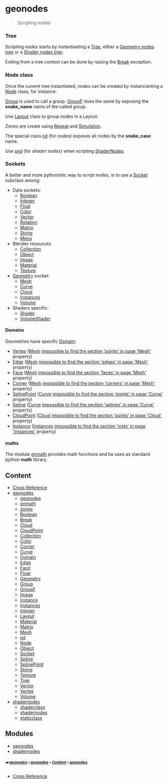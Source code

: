 # geonodes

> Scripting nodes


### Tree

Scripting nodes starts by instantianting a [Tree](geono-tree.md#tree), either a [Geometry nodes tree](geono-geono-geonodes.md#geonodes) or
a [Shader nodes tree](shade-shade1-shadernodes.md#shadernodes):

Exiting from a tree context can be done by raising the [Break](geono-break.md#break) exception.

### Node class

Once the current tree instantiated, nodes can be created by instancianting a [Node](geono-node.md#node) class, for instance:

[Group](geono-group.md#group) is used to call a group. [GroupF](geono-groupf.md#groupf) does the same by exposing the **snake_name** name of
the called group.

Use [Layout](geono-layout.md#layout) class to group nodes in a Layout:

Zones are create using [Repeat](geono-zones-repeat.md#repeat) and [Simulation](geono-zones-simulation.md#simulation).

The special class [nd](geono-nd.md#nd) (for _nodes_) exposes all nodes by the **snake_case** name.

Use [snd](shade-shade1-snd.md#snd) (for _shader nodes_) when scripting [ShaderNodes](shade-shade1-shadernodes.md#shadernodes).

### Sockets

A better and more pythonistic way to script nodes, is to use a [Socket](geono-socket.md#socket) subclass among:

- Data sockets:
  - [Boolean](geono-boolean.md#boolean)
  - [Integer](geono-integer.md#integer)
  - [Float](geono-float.md#float)
  - [Color](geono-color.md#color)
  - [Vector](geono-vector.md#vector)
  - [Rotation](geono-rotation.md#rotation)
  - [Matrix](geono-matrix.md#matrix)
  - [String](geono-string.md#string)
  - [Menu](geono-menu.md#menu)
- Blender resources:
  - [Collection](geono-collection.md#collection)
  - [Object](geono-object.md#object)
  - [Image](geono-image.md#image)
  - [Material](geono-material.md#material)
  - [Texture](geono-texture.md#texture)
- [Geometry](geono-geometry.md#geometry) socket:
  - [Mesh](geono-mesh.md#mesh)
  - [Curve](geono-curve.md#curve)
  - [Cloud](geono-cloud.md#cloud)
  - [Instances](geono-instances.md#instances)
  - [Volume](geono-volume.md#volume)
- Shaders specific:
  - [Shader](shade-shade-shader.md#shader)
  - [VolumeShader](shade-shade-volumeshader.md#volumeshader)

#### Domains

Geometries have specific [Domain](geono-domain.md#domain):
- [Vertex](geono-vertex.md#vertex) ([Mesh](geono-mesh.md#mesh) [impossible to find the section 'points' in page 'Mesh'](geono-mesh.md#mesh) property)
- [Edge](geono-edge.md#edge)  ([Mesh](geono-mesh.md#mesh) [impossible to find the section 'edges' in page 'Mesh'](geono-mesh.md#mesh) property)
- [Face](geono-face.md#face)  ([Mesh](geono-mesh.md#mesh) [impossible to find the section 'faces' in page 'Mesh'](geono-mesh.md#mesh) property)
- [Corner](geono-corner.md#corner)  ([Mesh](geono-mesh.md#mesh) [impossible to find the section 'corners' in page 'Mesh'](geono-mesh.md#mesh) property)
- [SplinePoint](geono-splinepoint.md#splinepoint) ([Curve](geono-curve.md#curve) [impossible to find the section 'points' in page 'Curve'](geono-curve.md#curve) property)
- [Spline](geono-spline.md#spline) ([Curve](geono-curve.md#curve) [impossible to find the section 'splines' in page 'Curve'](geono-curve.md#curve) property)
- [CloudPoint](geono-cloudpoint.md#cloudpoint) ([Cloud](geono-cloud.md#cloud) [impossible to find the section 'points' in page 'Cloud'](geono-cloud.md#cloud) property)
- [Instance](geono-instance.md#instance) ([Instances](geono-instances.md#instances) [impossible to find the section 'insts' in page 'Instances'](geono-instances.md#instances) property)

#### maths

The module [gnmath](geono-gnmat---gnmath.md#gnmath) provides math functions and be uses as standard python **math** library.

## Content

- [Cross Reference](cross_reference.md#cross-reference)
- [geonodes](geono---geonodes.md#geonodes)
  - [geonodes](geono-geono---geonodes.md#geonodes)
  - [gnmath](geono-gnmat---gnmath.md#gnmath)
  - [zones](geono-zones---zones.md#zones)
  - [Boolean](geono-boolean.md#boolean)
  - [Break](geono-break.md#break)
  - [Cloud](geono-cloud.md#cloud)
  - [CloudPoint](geono-cloudpoint.md#cloudpoint)
  - [Collection](geono-collection.md#collection)
  - [Color](geono-color.md#color)
  - [Corner](geono-corner.md#corner)
  - [Curve](geono-curve.md#curve)
  - [Domain](geono-domain.md#domain)
  - [Edge](geono-edge.md#edge)
  - [Face](geono-face.md#face)
  - [Float](geono-float.md#float)
  - [Geometry](geono-geometry.md#geometry)
  - [Group](geono-group.md#group)
  - [GroupF](geono-groupf.md#groupf)
  - [Image](geono-image.md#image)
  - [Instance](geono-instance.md#instance)
  - [Instances](geono-instances.md#instances)
  - [Integer](geono-integer.md#integer)
  - [Layout](geono-layout.md#layout)
  - [Material](geono-material.md#material)
  - [Matrix](geono-matrix.md#matrix)
  - [Mesh](geono-mesh.md#mesh)
  - [nd](geono-nd.md#nd)
  - [Node](geono-node.md#node)
  - [Object](geono-object.md#object)
  - [Socket](geono-socket.md#socket)
  - [Spline](geono-spline.md#spline)
  - [SplinePoint](geono-splinepoint.md#splinepoint)
  - [String](geono-string.md#string)
  - [Texture](geono-texture.md#texture)
  - [Tree](geono-tree.md#tree)
  - [Vector](geono-vector.md#vector)
  - [Vertex](geono-vertex.md#vertex)
  - [Volume](geono-volume.md#volume)
- [shadernodes](shade---shadernodes.md#shadernodes)
  - [shaderclass](shade-shade---shaderclass.md#shaderclass)
  - [shadernodes](shade-shade1---shadernodes.md#shadernodes)
  - [staticclass](shade-stati---staticclass.md#staticclass)

## Modules



- [geonodes](geono---geonodes.md#geonodes)
- [shadernodes](shade---shadernodes.md#shadernodes)

##### <sub>:arrow_right: [geonodes](index.md#geonodes) :black_small_square: [geonodes](index.md#geonodes) :black_small_square: [Content](index.md#content) :black_small_square: [geonodes](index.md#geonodes)</sub>

- [Cross Reference](cross_reference.md#cross-reference)